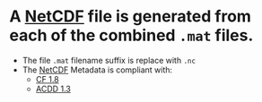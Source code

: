 # A [NetCDF](https://www.unidata.ucar.edu/software/netcdf) file is generated from each of the combined `.mat` files.

- The file `.mat` filename suffix is replace with `.nc`
- The [NetCDF](https://www.unidata.ucar.edu/software/netcdf) Metadata is compliant with:
  * [CF 1.8](http://cfconventions.org/Data/cf-conventions/cf-conventions-1.8/cf-conventions.html)
  * [ACDD 1.3](https://wiki.esipfed.org/Attribute_Convention_for_Data_Discovery_1-3)
